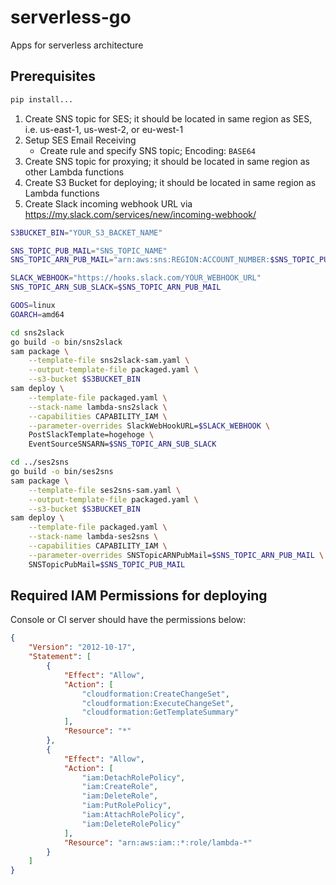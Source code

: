 # serverless-go
Apps for serverless architecture

## Prerequisites

```bash
pip install...

```

1. Create SNS topic for SES; it should be located in same region as SES, i.e. us-east-1, us-west-2, or eu-west-1
1. Setup SES Email Receiving
    * Create rule and specify SNS topic; Encoding: `BASE64`
1. Create SNS topic for proxying; it should be located in same region as other Lambda functions
1. Create S3 Bucket for deploying; it should be located in same region as Lambda functions
1. Create Slack incoming webhook URL via <https://my.slack.com/services/new/incoming-webhook/>

```bash
S3BUCKET_BIN="YOUR_S3_BACKET_NAME"

SNS_TOPIC_PUB_MAIL="SNS_TOPIC_NAME"
SNS_TOPIC_ARN_PUB_MAIL="arn:aws:sns:REGION:ACCOUNT_NUMBER:$SNS_TOPIC_PUB_MAIL"

SLACK_WEBHOOK="https://hooks.slack.com/YOUR_WEBHOOK_URL"
SNS_TOPIC_ARN_SUB_SLACK=$SNS_TOPIC_ARN_PUB_MAIL

GOOS=linux
GOARCH=amd64

cd sns2slack
go build -o bin/sns2slack
sam package \
    --template-file sns2slack-sam.yaml \
    --output-template-file packaged.yaml \
    --s3-bucket $S3BUCKET_BIN
sam deploy \
    --template-file packaged.yaml \
    --stack-name lambda-sns2slack \
    --capabilities CAPABILITY_IAM \
    --parameter-overrides SlackWebHookURL=$SLACK_WEBHOOK \
    PostSlackTemplate=hogehoge \
    EventSourceSNSARN=$SNS_TOPIC_ARN_SUB_SLACK

cd ../ses2sns
go build -o bin/ses2sns
sam package \
    --template-file ses2sns-sam.yaml \
    --output-template-file packaged.yaml \
    --s3-bucket $S3BUCKET_BIN
sam deploy \
    --template-file packaged.yaml \
    --stack-name lambda-ses2sns \
    --capabilities CAPABILITY_IAM \
    --parameter-overrides SNSTopicARNPubMail=$SNS_TOPIC_ARN_PUB_MAIL \
    SNSTopicPubMail=$SNS_TOPIC_PUB_MAIL
```

## Required IAM Permissions for deploying

Console or CI server should have the permissions below:

```json
{
    "Version": "2012-10-17",
    "Statement": [
        {
            "Effect": "Allow",
            "Action": [
                "cloudformation:CreateChangeSet",
                "cloudformation:ExecuteChangeSet",
                "cloudformation:GetTemplateSummary"
            ],
            "Resource": "*"
        },
        {
            "Effect": "Allow",
            "Action": [
                "iam:DetachRolePolicy",
                "iam:CreateRole",
                "iam:DeleteRole",
                "iam:PutRolePolicy",
                "iam:AttachRolePolicy",
                "iam:DeleteRolePolicy"
            ],
            "Resource": "arn:aws:iam::*:role/lambda-*"
        }
    ]
}
```
